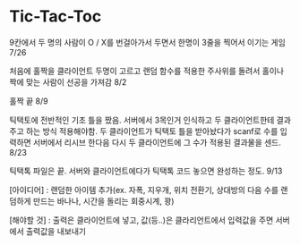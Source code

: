 # Tic-Tac-Toc

9칸에서 두 명의 사람이 O / X를 번걸아가서 두면서 한명이 3줄을 찍어서 이기는 게임 7/26

처음에 홀짝을 클라이언트 두명이 고르고 랜덤 함수를 적용한 주사위를 돌려서 홀이나 짝에 맞는 사람이 선공을 가져감 8/2

홀짝 끝 8/9

틱택토에 전반적인 기초 틀을 짰음. 서버에서 3목인거 인식하고 두 클라이언트한테 결과 주고 하는 방식 적용해야함. 두 클라이언트가 틱택토 틀을 받아놨다가 scanf로 수를 입력하면 서버에서 리시브 한다음 다시 두 클라이언트에 그 수가 적용된 결과물을 센드. 8/23

틱택톡 파일은 끝. 서버와 클라이언트에다가 틱택톡 코드 놓으면 완성하는 정도. 9/13


[아이디어] : 랜덤한 아이템 추가(ex. 자폭, 지우개, 위치 전환기, 상대방의 다음 수를 랜덤하게 만드는 바나나, 시간을 돌리는 회중시계, 꽝)

[해야할 것] : 출력은 클라이언트에 넣고, 값(등..)은 클라리언트에서 입력값을 주면 서버에서 출력값을 내보내기
